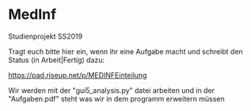 # MedInf
Studienprojekt SS2019

Tragt euch bitte hier ein, wenn ihr eine Aufgabe macht und schreibt den Status (in Arbeit|Fertig) dazu:

https://pad.riseup.net/p/MEDINFEinteilung


Wir werden mit der "gui5_analysis.py" datei arbeiten und in der "Aufgaben.pdf" steht was wir in dem programm erweitern müssen 
